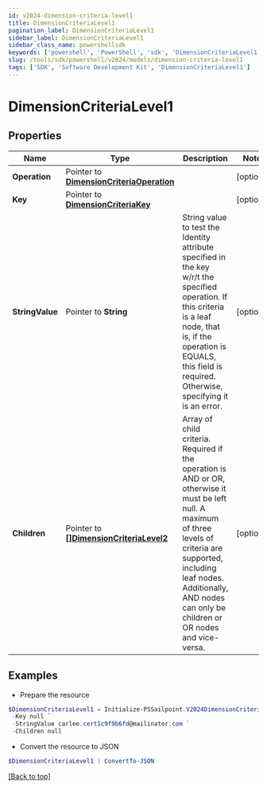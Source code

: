 ```yaml
---
id: v2024-dimension-criteria-level1
title: DimensionCriteriaLevel1
pagination_label: DimensionCriteriaLevel1
sidebar_label: DimensionCriteriaLevel1
sidebar_class_name: powershellsdk
keywords: ['powershell', 'PowerShell', 'sdk', 'DimensionCriteriaLevel1'] 
slug: /tools/sdk/powershell/v2024/models/dimension-criteria-level1
tags: ['SDK', 'Software Development Kit', 'DimensionCriteriaLevel1']
---
```



# DimensionCriteriaLevel1

## Properties

Name | Type | Description | Notes
------------ | ------------- | ------------- | -------------
**Operation** |  Pointer to [**DimensionCriteriaOperation**](dimension-criteria-operation) |  | [optional] 
**Key** |  Pointer to [**DimensionCriteriaKey**](dimension-criteria-key) |  | [optional] 
**StringValue** |  Pointer to **String** | String value to test the Identity attribute specified in the key w/r/t the specified operation. If this criteria is a leaf node, that is, if the operation is  EQUALS, this field is required. Otherwise, specifying it is an error. | [optional] 
**Children** |  Pointer to [**[]DimensionCriteriaLevel2**](dimension-criteria-level2) | Array of child criteria. Required if the operation is AND or OR, otherwise it must be left null. A maximum of three levels of criteria are supported, including leaf nodes. Additionally, AND nodes can only be children or OR nodes and vice-versa. | [optional] 

## Examples

- Prepare the resource
```powershell
$DimensionCriteriaLevel1 = Initialize-PSSailpoint.V2024DimensionCriteriaLevel1  -Operation null `
 -Key null `
 -StringValue carlee.cert1c9f9b6fd@mailinator.com `
 -Children null
```

- Convert the resource to JSON
```powershell
$DimensionCriteriaLevel1 | ConvertTo-JSON
```


[[Back to top]](#) 

